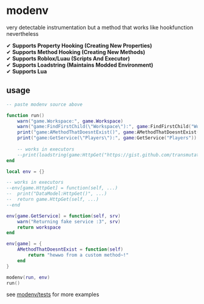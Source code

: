 # modenv
very detectable instrumentation but a method that works like hookfunction nevertheless<br>

 ✔ **Supports Property Hooking (Creating New Properties)**<br>
 ✔ **Supports Method Hooking (Creating New Methods)**<br>
 ✔ **Supports Roblox/Luau (Scripts And Executor)**<br>
 ✔ **Supports Loadstring (Maintains Modded Environment)**<br>
 ✔ **Supports Lua**

## usage
```lua
-- paste modenv source above

function run()
	warn("game.Workspace:", game.Workspace)
	warn("game:FindFirstChild(\"Workspace\"):", game:FindFirstChild("Workspace"))
	print("game:AMethodThatDoesntExist()", game:AMethodThatDoesntExist())
	print("game:GetService(\"Players\"):", game:GetService("Players"))
	
	-- works in executors
	--print(loadstring(game:HttpGet("https://gist.github.com/transmutational/0a9a3675340da39f3fc948cbb9827e6a/raw/script.lua"))())
end

local env = {}

-- works in executors
--env[game.HttpGet] = function(self, ...)
--	print("DataModel:HttpGet()", ...)
--	return game.HttpGet(self, ...)
--end

env[game.GetService] = function(self, srv)
	warn("Returning fake service :3", srv)
	return workspace
end

env[game] = {
	AMethodThatDoesntExist = function(self)
		return "hewwo from a custom method~!"
	end
}

modenv(run, env)
run()
```

see [modenv/tests](https://github.com/transmutational/modenv/tree/main/tests) for more examples
